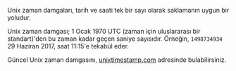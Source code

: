 Unix zaman damgaları, tarih ve saati tek bir sayı olarak saklamanın uygun bir yoludur.

Unix zaman damgası; 1 Ocak 1970 UTC (zaman için uluslararası bir standart)'den bu zaman kadar geçen saniye sayısıdır. Örneğin, `1498734934` 29 Haziran 2017, saat 11:15'e tekabül eder.

Güncel Unix zaman damgasını, [unixtimestamp.com](http://www.unixtimestamp.com/) adresinde bulabilirsiniz.